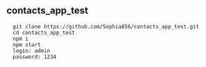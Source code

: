 ## contacts_app_test


      git clone https://github.com/Sophia656/contacts_app_test.git
      cd contacts_app_test
      npm i
      npm start
      login: admin
      password: 1234
